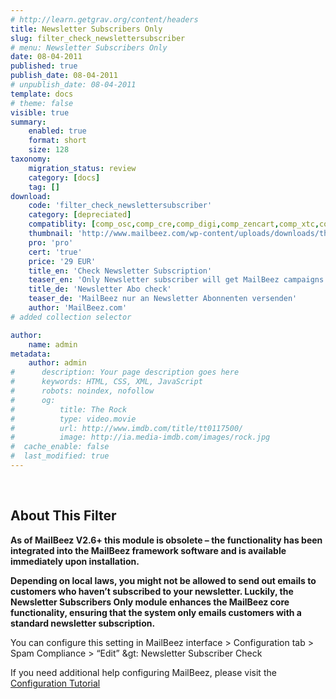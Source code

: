 ```yaml
---
# http://learn.getgrav.org/content/headers
title: Newsletter Subscribers Only
slug: filter_check_newslettersubscriber
# menu: Newsletter Subscribers Only
date: 08-04-2011
published: true
publish_date: 08-04-2011
# unpublish_date: 08-04-2011
template: docs
# theme: false
visible: true
summary:
    enabled: true
    format: short
    size: 128
taxonomy:
    migration_status: review
    category: [docs]
    tag: []
download:
    code: 'filter_check_newslettersubscriber'
    category: [depreciated]
    compatiblity: [comp_osc,comp_cre,comp_digi,comp_zencart,comp_xtc,comp_gambio]
    thumbnail: 'http://www.mailbeez.com/wp-content/uploads/downloads/thumbnails/2011/04/icon_322.png'
    pro: 'pro'
    cert: 'true'
    price: '29 EUR'
    title_en: 'Check Newsletter Subscription'
    teaser_en: 'Only Newsletter subscriber will get MailBeez campaigns'
    title_de: 'Newsletter Abo check'
    teaser_de: 'MailBeez nur an Newsletter Abonnenten versenden'
    author: 'MailBeez.com'
# added collection selector

author:
    name: admin
metadata:
    author: admin
#      description: Your page description goes here
#      keywords: HTML, CSS, XML, JavaScript
#      robots: noindex, nofollow
#      og:
#          title: The Rock
#          type: video.movie
#          url: http://www.imdb.com/title/tt0117500/
#          image: http://ia.media-imdb.com/images/rock.jpg
#  cache_enable: false
#  last_modified: true
---
```


 

## About This Filter

**As of MailBeez V2.6+ this module is obsolete – the functionality has been integrated into the MailBeez framework software and is available immediately upon installation.**

**Depending on local laws, you might not be allowed to send out emails to customers who haven’t subscribed to your newsletter. Luckily, the Newsletter Subscribers Only module enhances the MailBeez core functionality, ensuring that the system only emails customers with a standard newsletter subscription.**

You can configure this setting in MailBeez interface > Configuration tab > Spam Compliance > “Edit” &gt: Newsletter Subscriber Check

If you need additional help configuring MailBeez, please visit the [Configuration Tutorial](http://www.mailbeez.com/documentation/tutorials/mailbeez-comprehensive-configuration-tutorial/)
